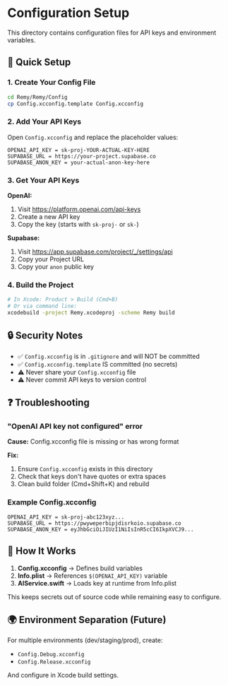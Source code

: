 # Configuration Setup

This directory contains configuration files for API keys and environment variables.

## 🚀 Quick Setup

### 1. Create Your Config File

```bash
cd Remy/Remy/Config
cp Config.xcconfig.template Config.xcconfig
```

### 2. Add Your API Keys

Open `Config.xcconfig` and replace the placeholder values:

```xcconfig
OPENAI_API_KEY = sk-proj-YOUR-ACTUAL-KEY-HERE
SUPABASE_URL = https://your-project.supabase.co
SUPABASE_ANON_KEY = your-actual-anon-key-here
```

### 3. Get Your API Keys

**OpenAI:**
1. Visit https://platform.openai.com/api-keys
2. Create a new API key
3. Copy the key (starts with `sk-proj-` or `sk-`)

**Supabase:**
1. Visit https://app.supabase.com/project/_/settings/api
2. Copy your Project URL
3. Copy your `anon` public key

### 4. Build the Project

```bash
# In Xcode: Product > Build (Cmd+B)
# Or via command line:
xcodebuild -project Remy.xcodeproj -scheme Remy build
```

## 🔒 Security Notes

- ✅ `Config.xcconfig` is in `.gitignore` and will NOT be committed
- ✅ `Config.xcconfig.template` IS committed (no secrets)
- ⚠️ Never share your `Config.xcconfig` file
- ⚠️ Never commit API keys to version control

## ❓ Troubleshooting

### "OpenAI API key not configured" error

**Cause:** Config.xcconfig file is missing or has wrong format

**Fix:**
1. Ensure `Config.xcconfig` exists in this directory
2. Check that keys don't have quotes or extra spaces
3. Clean build folder (Cmd+Shift+K) and rebuild

### Example Config.xcconfig

```xcconfig
OPENAI_API_KEY = sk-proj-abc123xyz...
SUPABASE_URL = https://pwyweperbipjdisrkoio.supabase.co
SUPABASE_ANON_KEY = eyJhbGciOiJIUzI1NiIsInR5cCI6IkpXVCJ9...
```

## 📝 How It Works

1. **Config.xcconfig** → Defines build variables
2. **Info.plist** → References `$(OPENAI_API_KEY)` variable
3. **AIService.swift** → Loads key at runtime from Info.plist

This keeps secrets out of source code while remaining easy to configure.

## 🌍 Environment Separation (Future)

For multiple environments (dev/staging/prod), create:
- `Config.Debug.xcconfig`
- `Config.Release.xcconfig`

And configure in Xcode build settings.
